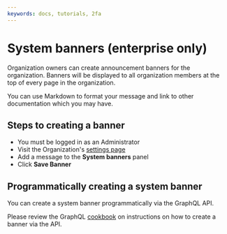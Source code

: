 ```yaml
---
keywords: docs, tutorials, 2fa
---
```


# System banners (enterprise only)

Organization owners can create announcement banners for the organization. Banners
will be displayed to all organization members at the top of every page in the
organization.

You can use Markdown to format your message and link to other documentation
which you may have.

## Steps to creating a banner

-   You must be logged in as an Administrator
-   Visit the Organization's [settings page]
-   Add a message to the **System banners** panel
-   Click **Save Banner**

[settings page]: https://buildkite.com/organizations/~/settings

## Programmatically creating a system banner

You can create a system banner programmatically via the GraphQL API.

Please review the GraphQL [cookbook] on instructions on how to create
a banner via the API.

[cookbook]: /docs/apis/graphql/cookbooks/organizations#create-and-delete-system-banners-enterprise-only
